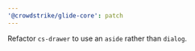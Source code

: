 ```yaml
---
'@crowdstrike/glide-core': patch
---
```


Refactor `cs-drawer` to use an `aside` rather than `dialog`.
